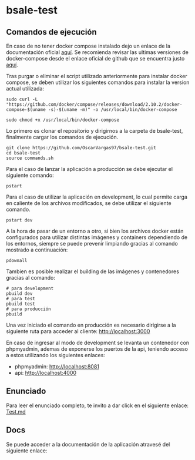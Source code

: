 # bsale-test


## Comandos de ejecución
En caso de no tener docker compose instalado dejo un enlace de la documentación oficial [aquí](https://docs.docker.com/compose/install/).
Se recomienda revisar las ultimas versiones de docker-compose desde el enlace oficial de github que se encuentra justo [aquí](https://github.com/docker/compose/releases).

Tras purgar o eliminar el script utilizado anteriormente para instalar docker compose, se deben utilizar los siguientes comandos para instalar la version actual utilizada:
```console
sudo curl -L "https://github.com/docker/compose/releases/download/2.10.2/docker-compose-$(uname -s)-$(uname -m)" -o /usr/local/bin/docker-compose

sudo chmod +x /usr/local/bin/docker-compose
```
Lo primero es clonar el repositorio y dirigirnos a la carpeta de bsale-test, finalmente cargar los comandos de ejecución.
```console
git clone https://github.com/OscarVargas97/bsale-test.git
cd bsale-test
source commands.sh
```
Para el caso de lanzar la aplicación a producción se debe ejecutar el siguiente comando: 
```console
pstart
```
Para el caso de utilizar la aplicación en development, lo cual permite carga en caliente de los archivos modificados, se debe utilizar el siguiente comando.
```console
pstart dev
```
A la hora de pasar de un entorno a otro, si bien los archivos docker están configurados para utilizar distintas imágenes y containers dependiendo de los entornos, siempre se puede prevenir limpiando gracias al comando mostrado a continuación: 
```console
pdownall
```
Tambien es posible realizar el building de las imágenes y contenedores gracias al comando:
```console
# para development
pbuild dev
# para test
pbuild test
# para producción
pbuild
```

Una vez iniciado el comando en producción es necesario dirigirse a la siguiente ruta para acceder al cliente:
[http://localhost:3000](http://localhost:3000)

En caso de ingresar al modo de development se levanta un contenedor con phpmyadmin, ademas de exponerse los puertos de la api, teniendo acceso a estos utilizando los siguientes enlaces:

- phpmyadmin: [http://localhost:8081](http://localhost:8081)
- api: [http://localhost:4000](http://localhost:4000)
## Enunciado
Para leer el enunciado completo, te invito a dar click en el siguiente enlace: [Test.md](docs/test.md)

## Docs
Se puede acceder a la documentación de la aplicación atravesé del siguiente enlace:
